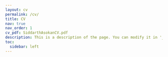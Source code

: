 ```yaml
---
layout: cv
permalink: /cv/
title: CV
nav: true
nav_order: 1
cv_pdf: SiddarthAsokanCV.pdf
description: This is a description of the page. You can modify it in '_pages/cv.md'. You can also change or remove the top pdf download button.
toc:
  sidebar: left
---
```

